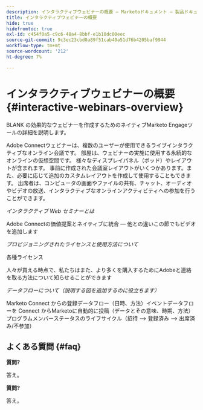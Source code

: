 ```yaml
---
description: インタラクティブウェビナーの概要 — Marketoドキュメント — 製品ドキュメント
title: インタラクティブウェビナーの概要
hide: true
hidefromtoc: true
exl-id: c454f0a5-c9c6-48a4-8bbf-e1b10dc00eec
source-git-commit: 9c3ec23cbd0a89f51cab40a51d76b4205baf9944
workflow-type: tm+mt
source-wordcount: '212'
ht-degree: 7%

---
```


# インタラクティブウェビナーの概要 {#interactive-webinars-overview}

BLANK の効果的なウェビナーを作成するためのネイティブMarketo Engageツールの詳細を説明します。

Adobe Connectウェビナーは、複数のユーザーが使用できるライブインタラクティブなオンライン会議です。 部屋は、ウェビナーの実施に使用する永続的なオンラインの仮想空間です。 様々なディスプレイパネル（ポッド）やレイアウトが含まれます。 事前に作成された会議室レイアウトがいくつかあります。また、必要に応じて追加のカスタムレイアウトを作成して使用することもできます。 出席者は、コンピュータの画面やファイルの共有、チャット、オーディオやビデオの放送、インタラクティブなオンラインアクティビティへの参加を行うことができます。

_インタラクティブ Web セミナーとは_

Adobe Connectの価値提案とネイティブに統合 — 他との違いこの節でもビデオを追加します

_プロビジョニングされたライセンスと使用方法について_

各種ライセンス

人々が買える時点で、私たちはまた、より多くを購入するためにAdobeと連絡を取る方法について知らせることができます

_データフローについて（説明する図を追加するのに役立ちます）_

Marketo Connect からの登録データフロー（日時、方法）イベントデータフローを Connect からMarketoに自動的に投稿（データとその意味、時期、方法）プログラムメンバーステータスのライフサイクル（招待 —> 登録済み —> 出席済み/不参加）

## よくある質問 {#faq}

**質問?**

答え。

**質問?**

答え。

